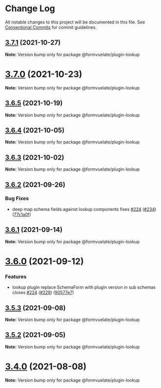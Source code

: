 # Change Log

All notable changes to this project will be documented in this file.
See [Conventional Commits](https://conventionalcommits.org) for commit guidelines.

## [3.7.1](https://github.com/formvuelate/formvuelate-plugin-lookup/compare/v3.7.0...v3.7.1) (2021-10-27)

**Note:** Version bump only for package @formvuelate/plugin-lookup





# [3.7.0](https://github.com/formvuelate/formvuelate-plugin-lookup/compare/v3.6.5...v3.7.0) (2021-10-23)

**Note:** Version bump only for package @formvuelate/plugin-lookup





## [3.6.5](https://github.com/formvuelate/formvuelate-plugin-lookup/compare/v3.6.4...v3.6.5) (2021-10-19)

**Note:** Version bump only for package @formvuelate/plugin-lookup





## [3.6.4](https://github.com/formvuelate/formvuelate-plugin-lookup/compare/v3.6.3...v3.6.4) (2021-10-05)

**Note:** Version bump only for package @formvuelate/plugin-lookup





## [3.6.3](https://github.com/formvuelate/formvuelate-plugin-lookup/compare/v3.6.2...v3.6.3) (2021-10-02)

**Note:** Version bump only for package @formvuelate/plugin-lookup





## [3.6.2](https://github.com/formvuelate/formvuelate-plugin-lookup/compare/v3.6.1...v3.6.2) (2021-09-26)


### Bug Fixes

* deep map schema fields against lookup components fixes [#224](https://github.com/formvuelate/formvuelate-plugin-lookup/issues/224) ([#234](https://github.com/formvuelate/formvuelate-plugin-lookup/issues/234)) ([77c1a0f](https://github.com/formvuelate/formvuelate-plugin-lookup/commit/77c1a0f0e86b2b0ce48886cef4ce5f920dd34ba2))





## [3.6.1](https://github.com/formvuelate/formvuelate-plugin-lookup/compare/v3.6.0...v3.6.1) (2021-09-14)

**Note:** Version bump only for package @formvuelate/plugin-lookup





# [3.6.0](https://github.com/formvuelate/formvuelate-plugin-lookup/compare/v3.5.3...v3.6.0) (2021-09-12)


### Features

* lookup plugin replace SchemaForm with plugin version in sub schemas closes [#224](https://github.com/formvuelate/formvuelate-plugin-lookup/issues/224) ([#229](https://github.com/formvuelate/formvuelate-plugin-lookup/issues/229)) ([90577e7](https://github.com/formvuelate/formvuelate-plugin-lookup/commit/90577e7662f211d69cc6c3126142f154c3d9be12))





## [3.5.3](https://github.com/formvuelate/formvuelate-plugin-lookup/compare/v3.5.2...v3.5.3) (2021-09-08)

**Note:** Version bump only for package @formvuelate/plugin-lookup





## [3.5.2](https://github.com/formvuelate/formvuelate-plugin-lookup/compare/v3.5.1...v3.5.2) (2021-09-05)

**Note:** Version bump only for package @formvuelate/plugin-lookup





# [3.4.0](https://github.com/formvuelate/formvuelate-plugin-lookup/compare/v3.3.2...v3.4.0) (2021-08-08)

**Note:** Version bump only for package @formvuelate/plugin-lookup
